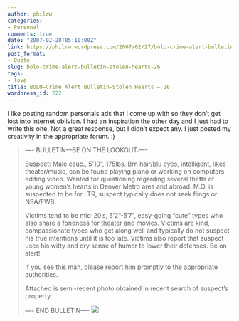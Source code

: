 ```yaml
---
author: philrw
categories:
- Personal
comments: true
date: "2007-02-28T05:10:00Z"
link: https://philrw.wordpress.com/2007/02/27/bolo-crime-alert-bulletin-stolen-hearts-26/
post_format:
- Quote
slug: bolo-crime-alert-bulletin-stolen-hearts-26
tags:
- love
title: BOLO—Crime Alert Bulletin—Stolen Hearts – 26
wordpress_id: 222
---
```


I like posting random personals ads that I come up with so they don’t get lost into internet oblivion. I had an inspiration the other day and I just had to write this one. Not a great response, but I didn’t expect any. I just posted my creativity in the appropriate forum. :)


<blockquote>—- BULLETIN—BE ON THE LOOKOUT:—-

Suspect: Male cauc., 5’10”, 175lbs. Brn hair/blu eyes, intelligent, likes theater/music, can be found playing piano or working on computers editing video. Wanted for questioning regarding several thefts of young women’s hearts in Denver Metro area and abroad. M.O. is suspected to be for LTR, suspect typically does not seek flings or NSA/FWB.

Victims tend to be mid-20’s, 5’2”-5’7”, easy-going “cute” types who also share a fondness for theater and movies. Victims are kind, compassionate types who get along well and typically do not suspect his true intentions until it is too late. Victims also report that suspect uses his witty and dry sense of humor to lower their defenses. Be on alert!

If you see this man, please report him promptly to the appropriate authorities.

Attached is semi-recent photo obtained in recent search of suspect’s property.

—- END BULLETIN—-
[![](/images/vhxp60ti5uznvle6nek0aglaq6ei.jpg)](/images/vhxp60ti5uznvle6nek0aglaq6ei.jpg)</blockquote>
